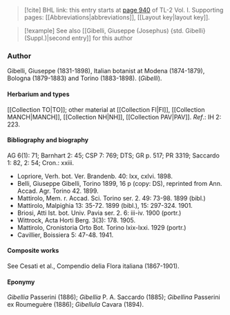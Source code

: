 > [!cite] BHL link: this entry starts at [page 940](https://www.biodiversitylibrary.org/item/103414#page/988/mode/1up) of TL-2 Vol. I.
> Supporting pages: [[Abbreviations|abbreviations]], [[Layout key|layout key]].

> [!example] See also [[Gibelli, Giuseppe (Josephus) {std. Gibelli} (Suppl.)|second entry]] for this author

### Author

Gibelli, Giuseppe (1831-1898), Italian botanist at Modena (1874-1879), Bologna (1879-1883) and Torino (1883-1898). (*Gibelli*).

#### Herbarium and types

[[Collection TO|TO]]; other material at [[Collection FI|FI]], [[Collection MANCH|MANCH]], [[Collection NH|NH]], [[Collection PAV|PAV]].
*Ref*.: IH 2: 223.

#### Bibliography and biography

AG 6(1): 71; Barnhart 2: 45; CSP 7: 769; DTS; GR p. 517; PR 3319; Saccardo 1: 82, 2: 54; Cron.: xxiii.
- Lopriore, Verh. bot. Ver. Brandenb. 40: lxx, cxlvi. 1898.
- Belli, Giuseppe Gibelli, Torino 1899, 16 p (copy: DS), reprinted from Ann. Accad. Agr. Torino 42. 1899.
- Mattirolo, Mem. r. Accad. Sci. Torino ser. 2. 49: 73-98. 1899 (bibl.)
- Mattirolo, Malpighia 13: 35-72. 1899 (bibl.), 15: 297-324. 1901.
- Briosi, Atti Ist. bot. Univ. Pavia ser. 2. 6: iii-iv. 1900 (portr.)
- Wittrock, Acta Horti Berg. 3(3): 178. 1905.
- Mattirolo, Cronistoria Orto Bot. Torino lxix-lxxi. 1929 (portr.)
- Cavillier, Boissiera 5: 47-48. 1941.

#### Composite works

See Cesati et al., Compendio delia Flora italiana (1867-1901).

#### Eponymy

*Gibellia* Passerini (1886); *Gibellia* P. A. Saccardo (1885); *Gibellina* Passerini ex Roumeguère (1886); *Gibellula* Cavara (1894).

